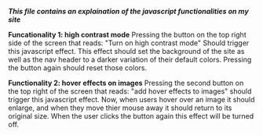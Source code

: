 ***This file contains an explaination of the javascript functionalities on my site***

**Funcationality 1: high contrast mode**
Pressing the button on the top right side of the screen that reads: "Turn on high contrast mode" Should trigger this javascript effect. This effect should set the background of the site as well as the nav header to a darker variation of their default colors. Pressing the button again should reset those colors.

**Functionality 2: hover effects on images**
Pressing the second button on the top right of the screen that reads: "add hover effects to images" should trigger this javascript effect. Now, when users hover over an image it should enlarge, and when they move thier mouse away it should return to its original size. When the user clicks the button again this effect will be turned off. 